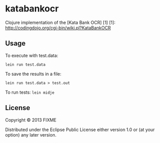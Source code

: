 # katabankocr

Clojure implementation of the [Kata Bank OCR] [1]
[1]: http://codingdojo.org/cgi-bin/wiki.pl?KataBankOCR


## Usage

To execute with test.data:

```lein run test.data```

To save the results in a file:

```lein run test.data > test.out```

To run tests:
```lein midje```

## License

Copyright © 2013 FIXME

Distributed under the Eclipse Public License either version 1.0 or (at
your option) any later version.
